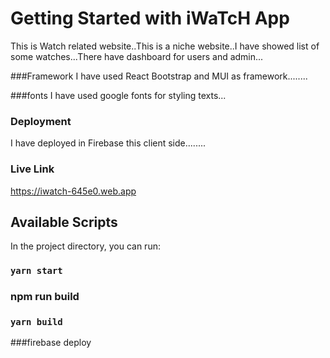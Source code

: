 # Getting Started with iWaTcH App

This is Watch related website..This is a niche website..I have showed list of some watches...There have dashboard for users and admin...

###Framework
I have used React Bootstrap and MUI as framework........

###fonts
I have used google fonts for styling texts...

### Deployment

I have deployed in Firebase this client side........

### Live Link

https://iwatch-645e0.web.app

## Available Scripts

In the project directory, you can run:

### `yarn start`

### npm run build

### `yarn build`

###firebase deploy
